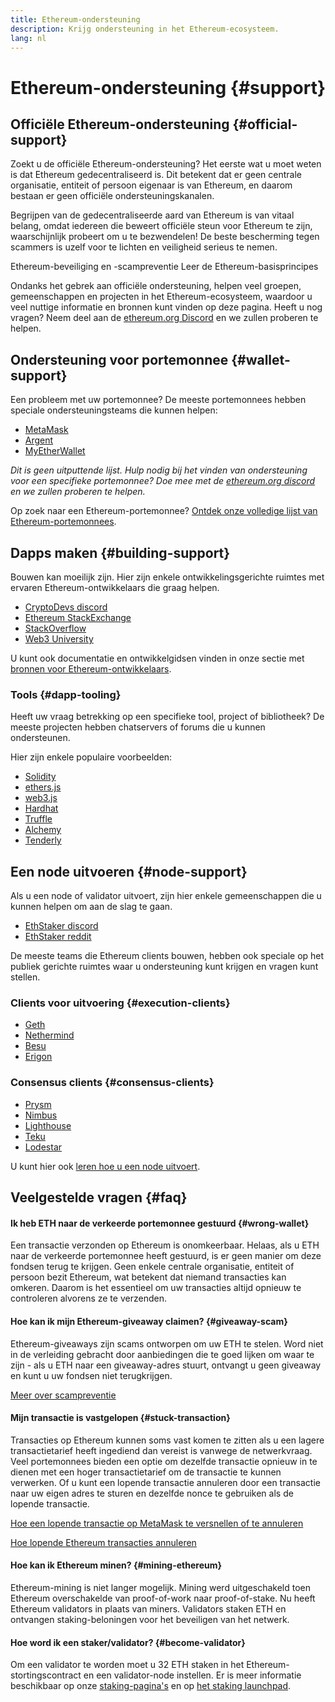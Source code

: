 ```yaml
---
title: Ethereum-ondersteuning
description: Krijg ondersteuning in het Ethereum-ecosysteem.
lang: nl
---
```


# Ethereum-ondersteuning {#support}

## Officiële Ethereum-ondersteuning {#official-support}

Zoekt u de officiële Ethereum-ondersteuning? Het eerste wat u moet weten is dat Ethereum gedecentraliseerd is. Dit betekent dat er geen centrale organisatie, entiteit of persoon eigenaar is van Ethereum, en daarom bestaan er geen officiële ondersteuningskanalen.

Begrijpen van de gedecentraliseerde aard van Ethereum is van vitaal belang, omdat iedereen die beweert officiële steun voor Ethereum te zijn, waarschijnlijk probeert om u te bezwendelen! De beste bescherming tegen scammers is uzelf voor te lichten en veiligheid serieus te nemen.

<DocLink to="/security/">
  Ethereum-beveiliging en -scampreventie
</DocLink>

<DocLink to="/learn/">
  Leer de Ethereum-basisprincipes
</DocLink>

Ondanks het gebrek aan officiële ondersteuning, helpen veel groepen, gemeenschappen en projecten in het Ethereum-ecosysteem, waardoor u veel nuttige informatie en bronnen kunt vinden op deze pagina. Heeft u nog vragen? Neem deel aan de [ethereum.org Discord](/discord/) en we zullen proberen te helpen.

## Ondersteuning voor portemonnee {#wallet-support}

Een probleem met uw portemonnee? De meeste portemonnees hebben speciale ondersteuningsteams die kunnen helpen:

- [MetaMask](https://metamask.zendesk.com/hc/)
- [Argent](https://support.argent.xyz/hc/)
- [MyEtherWallet](https://help.myetherwallet.com/)

_Dit is geen uitputtende lijst. Hulp nodig bij het vinden van ondersteuning voor een specifieke portemonnee? Doe mee met de [ethereum.org discord](https://discord.gg/rZz26QWfCg) en we zullen proberen te helpen._

Op zoek naar een Ethereum-portemonnee? [Ontdek onze volledige lijst van Ethereum-portemonnees](/wallets/find-wallet/).

## Dapps maken {#building-support}

Bouwen kan moeilijk zijn. Hier zijn enkele ontwikkelingsgerichte ruimtes met ervaren Ethereum-ontwikkelaars die graag helpen.

- [CryptoDevs discord](https://discord.gg/Z9TA39m8Yu)
- [Ethereum StackExchange](https://ethereum.stackexchange.com/)
- [StackOverflow](https://stackoverflow.com/questions/tagged/web3)
- [Web3 University](https://www.web3.university/)

U kunt ook documentatie en ontwikkelgidsen vinden in onze sectie met [bronnen voor Ethereum-ontwikkelaars](/developers/).

### Tools {#dapp-tooling}

Heeft uw vraag betrekking op een specifieke tool, project of bibliotheek? De meeste projecten hebben chatservers of forums die u kunnen ondersteunen.

Hier zijn enkele populaire voorbeelden:

- [Solidity](https://gitter.im/ethereum/solidity/)
- [ethers.js](https://discord.gg/6jyGVDK6Jx)
- [web3.js](https://discord.gg/GsABYQu4sC)
- [Hardhat](https://discord.gg/xtrMGhmbfZ)
- [Truffle](https://discord.gg/8uKcsccEYE)
- [Alchemy](http://alchemy.com/discord)
- [Tenderly](https://discord.gg/fBvDJYR)

## Een node uitvoeren {#node-support}

Als u een node of validator uitvoert, zijn hier enkele gemeenschappen die u kunnen helpen om aan de slag te gaan.

- [EthStaker discord](https://discord.gg/ethstaker)
- [EthStaker reddit](https://www.reddit.com/r/ethstaker)

De meeste teams die Ethereum clients bouwen, hebben ook speciale op het publiek gerichte ruimtes waar u ondersteuning kunt krijgen en vragen kunt stellen.

### Clients voor uitvoering {#execution-clients}

- [Geth](https://discord.gg/FqDzupGyYf)
- [Nethermind](https://discord.gg/YJx3pm8z5C)
- [Besu](https://discord.gg/p8djYngzKN)
- [Erigon](https://github.com/ledgerwatch/erigon/issues)

### Consensus clients {#consensus-clients}

- [Prysm](https://discord.gg/prysmaticlabs)
- [Nimbus](https://discord.gg/nSmEH3qgFv)
- [Lighthouse](https://discord.gg/cyAszAh)
- [Teku](https://discord.gg/7hPv2T6)
- [Lodestar](https://discord.gg/aMxzVcr)

U kunt hier ook [leren hoe u een node uitvoert](/developers/docs/nodes-and-clients/run-a-node/).

## Veelgestelde vragen {#faq}

#### Ik heb ETH naar de verkeerde portemonnee gestuurd {#wrong-wallet}

Een transactie verzonden op Ethereum is onomkeerbaar. Helaas, als u ETH naar de verkeerde portemonnee heeft gestuurd, is er geen manier om deze fondsen terug te krijgen. Geen enkele centrale organisatie, entiteit of persoon bezit Ethereum, wat betekent dat niemand transacties kan omkeren. Daarom is het essentieel om uw transacties altijd opnieuw te controleren alvorens ze te verzenden.

#### Hoe kan ik mijn Ethereum-giveaway claimen? {#giveaway-scam}

Ethereum-giveaways zijn scams ontworpen om uw ETH te stelen. Word niet in de verleiding gebracht door aanbiedingen die te goed lijken om waar te zijn - als u ETH naar een giveaway-adres stuurt, ontvangt u geen giveaway en kunt u uw fondsen niet terugkrijgen.

[Meer over scampreventie](/security/#common-scams)

#### Mijn transactie is vastgelopen {#stuck-transaction}

Transacties op Ethereum kunnen soms vast komen te zitten als u een lagere transactietarief heeft ingediend dan vereist is vanwege de netwerkvraag. Veel portemonnees bieden een optie om dezelfde transactie opnieuw in te dienen met een hoger transactietarief om de transactie te kunnen verwerken. Of u kunt een lopende transactie annuleren door een transactie naar uw eigen adres te sturen en dezelfde nonce te gebruiken als de lopende transactie.

[Hoe een lopende transactie op MetaMask te versnellen of te annuleren](https://metamask.zendesk.com/hc/en-us/articles/360015489251-How-to-speed-up-or-cancel-a-pending-transaction)

[Hoe lopende Ethereum transacties annuleren](https://info.etherscan.com/how-to-cancel-ethereum-pending-transactions/)

#### Hoe kan ik Ethereum minen? {#mining-ethereum}

Ethereum-mining is niet langer mogelijk. Mining werd uitgeschakeld toen Ethereum overschakelde van proof-of-work naar proof-of-stake. Nu heeft Ethereum validators in plaats van miners. Validators staken ETH en ontvangen staking-beloningen voor het beveiligen van het netwerk.

#### Hoe word ik een staker/validator? {#become-validator}

Om een validator te worden moet u 32 ETH staken in het Ethereum-stortingscontract en een validator-node instellen. Er is meer informatie beschikbaar op onze [staking-pagina's](/staking) en op [het staking launchpad](https://launchpad.ethereum.org/).
